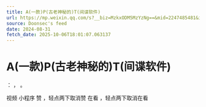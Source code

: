 ```yaml
---
title: A(一款)P(古老神秘的)T(间谍软件)
url: https://mp.weixin.qq.com/s?__biz=MzkxODM5MzYzNg==&mid=2247485481&idx=1&sn=34fdaad83acff7b32675f65eb6b08016
source: Doonsec's feed
date: 2024-08-31
fetch_date: 2025-10-06T18:01:07.063137
---
```


# A(一款)P(古老神秘的)T(间谍软件)

：
，
。

视频
小程序
赞
，轻点两下取消赞
在看
，轻点两下取消在看
